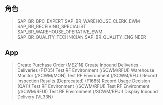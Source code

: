 ## 角色
> SAP_BR_BPC_EXPERT
> SAP_BR_WAREHOUSE_CLERK_EWM
> SAP_BR_RECEIVING_SPECIALIST
> SAP_BR_WAREHOUSE_OPERATIVE_EWM
> SAP_BR_QUALITY_TECHNICIAN
> SAP_BR_QUALITY_ENGINEER
## App
> Create Purchase Order (ME21N)
> Create Inbound Deliveries - Deliveries (F1705)
> Test RF Environment (/SCWM/RFUI)
> Warehouse Monitor (/SCWM/MON)
> Test RF Environment (/SCWM/RFUI)
> Record Inspection Results (Deprecated) (F1685)
> Record Usage Decision (QA11)
> Test RF Environment (/SCWM/RFUI)
> Test RF Environment (/SCWM/RFUI)
> Test RF Environment (/SCWM/RFUI)
> Display Inbound Delivery (VL33N)
